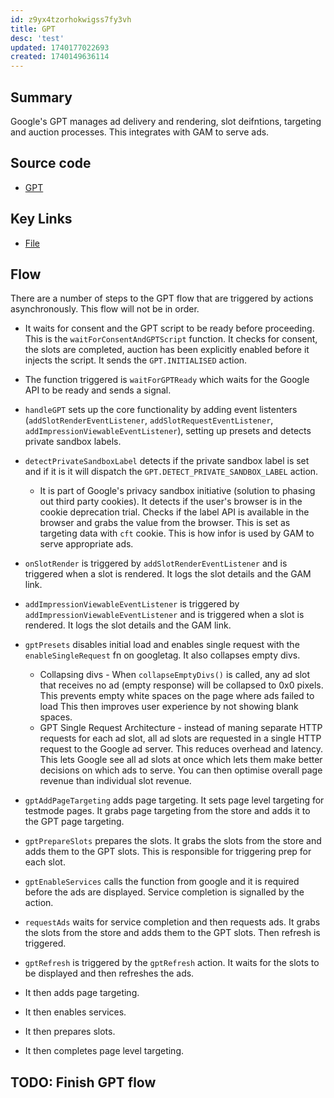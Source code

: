```yaml
---
id: z9yx4tzorhokwigss7fy3vh
title: GPT
desc: 'test'
updated: 1740177022693
created: 1740149636114
---
```

## Summary
Google's GPT manages ad delivery and rendering, slot deifntions, targeting and auction processes. This integrates with GAM to serve ads. 

## Source code
- [GPT](/ncu-ad-manager/src/Modules/GPT/GPT.ts)

## Key Links
- [File](/ncu-ad-manager/src/Modules/Slots/Slots.ts)

## Flow 
There are a number of steps to the GPT flow that are triggered by actions asynchronously. This flow will not be in order. 
- It waits for consent and the GPT script to be ready before proceeding. This is the `waitForConsentAndGPTScript` function. It checks for consent, the slots are completed, auction has been explicitly enabled before it injects the script. It sends the `GPT.INITIALISED` action.
- The function triggered is `waitForGPTReady` which waits for the Google API to be ready and sends a signal. 
- `handleGPT` sets up the core functionality by adding event listenters (`addSlotRenderEventListener`, `addSlotRequestEventListener`, `addImpressionViewableEventListener`), setting up presets and detects private sandbox labels. 
- `detectPrivateSandboxLabel` detects if the private sandbox label is set and if it is it will dispatch the `GPT.DETECT_PRIVATE_SANDBOX_LABEL` action. 
  - It is part of Google's privacy sandbox initiative (solution to phasing out third party cookies). It detects if the user's browser is in the cookie deprecation trial. Checks if the label API is available in the browser and grabs the value from the browser. This is set as targeting data with `cft` cookie. This is how infor is used by GAM to serve appropriate ads. 

-  `onSlotRender` is triggered by `addSlotRenderEventListener` and is triggered when a slot is rendered. It logs the slot details and the GAM link. 
- `addImpressionViewableEventListener` is triggered by `addImpressionViewableEventListener` and is triggered when a slot is rendered. It logs the slot details and the GAM link. 

- `gptPresets` disables initial load and enables single request with the `enableSingleRequest` fn on googletag. It also collapses empty divs. 
  - Collapsing divs - When `collapseEmptyDivs()` is called, any ad slot that receives no ad (empty response) will be collapsed to 0x0 pixels. This prevents empty white spaces on the page where ads failed to load This then improves user experience by not showing blank spaces.
  - GPT Single Request Architecture - instead of maning separate HTTP requests for each ad slot, all ad slots are requested in a single HTTP request to the Google ad server. This reduces overhead and latency. This lets Google see all ad slots at once which lets them make better decisions on which ads to serve. You can then optimise overall page revenue than individual slot revenue. 
- `gptAddPageTargeting` adds page targeting. It sets page level targeting for  testmode pages. It grabs page targeting from the store and adds it to the GPT page targeting. 
- `gptPrepareSlots` prepares the slots. It grabs the slots from the store and adds them to the GPT slots. This is responsible for triggering prep for each slot. 
- `gptEnableServices` calls the function from google and it is required before the ads are displayed. Service completion is signalled by the action. 
- `requestAds` waits for service completion and then requests ads. It grabs the slots from the store and adds them to the GPT slots. Then refresh is triggered. 
- `gptRefresh` is triggered by the `gptRefresh` action. It waits for the slots to be displayed and then refreshes the ads. 

- It then adds page targeting. 
- It then enables services. 
- It then prepares slots. 
- It then completes page level targeting. 

## TODO: Finish GPT flow